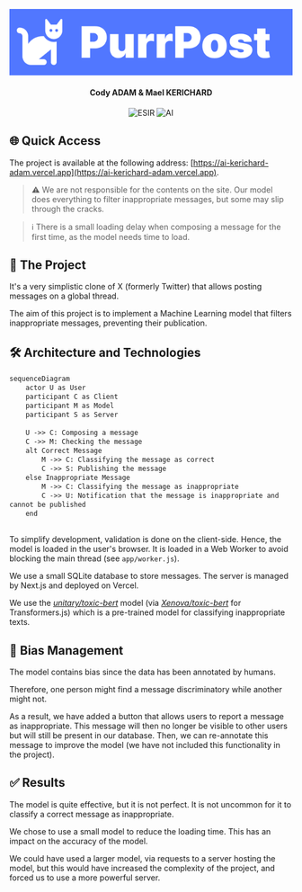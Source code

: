 <p align="center">
<img alt="logo" src=".github/docs/logo.png"/>
</p>

<h4 align="center">Cody ADAM & Mael KERICHARD</h4>
<p align="center">
   <img src="https://img.shields.io/badge/-ESIR-orange" alt="ESIR">
   <img src="https://img.shields.io/badge/-AI-red" alt="AI">
</p>

## 🌐 Quick Access

The project is available at the following address: [https://ai-kerichard-adam.vercel.app](https://ai-kerichard-adam.vercel.app).

> ⚠️ We are not responsible for the contents on the site. Our model does everything to filter inappropriate messages, but some may slip through the cracks.

> ℹ️ There is a small loading delay when composing a message for the first time, as the model needs time to load.

## 🤔 The Project

It's a very simplistic clone of X (formerly Twitter) that allows posting messages on a global thread.

The aim of this project is to implement a Machine Learning model that filters inappropriate messages, preventing their publication.

## 🛠️ Architecture and Technologies

```mermaid
sequenceDiagram
    actor U as User
    participant C as Client
    participant M as Model
    participant S as Server

    U ->> C: Composing a message
    C ->> M: Checking the message
    alt Correct Message
        M ->> C: Classifying the message as correct
        C ->> S: Publishing the message
    else Inappropriate Message
        M ->> C: Classifying the message as inappropriate
        C ->> U: Notification that the message is inappropriate and cannot be published
    end
    
```

To simplify development, validation is done on the client-side. Hence, the model is loaded in the user's browser.
It is loaded in a Web Worker to avoid blocking the main thread (see `app/worker.js`).

We use a small SQLite database to store messages. The server is managed by Next.js and deployed on Vercel.

We use the [_unitary/toxic-bert_](https://huggingface.co/unitary/toxic-bert) model (via [_Xenova/toxic-bert_](https://huggingface.co/Xenova/toxic-bert)
for Transformers.js) which is a pre-trained model for classifying inappropriate texts.

## 👀 Bias Management

The model contains bias since the data has been annotated by humans.

Therefore, one person might find a message discriminatory while another might not.

As a result, we have added a button that allows users to report a message as inappropriate.
This message will then no longer be visible to other users but will still be present in our database.
Then, we can re-annotate this message to improve the model (we have not included this functionality in the project).

## ✅ Results

The model is quite effective, but it is not perfect. It is not uncommon for it to classify a correct message as inappropriate.

We chose to use a small model to reduce the loading time. This has an impact on the accuracy of the model.

We could have used a larger model, via requests to a server hosting the model, but this would have increased the complexity of the project,
and forced us to use a more powerful server.
